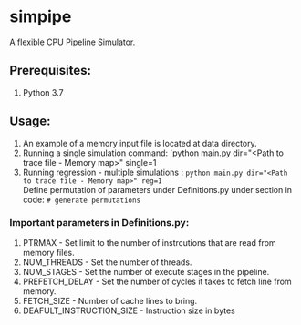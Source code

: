 # simpipe
A flexible CPU Pipeline Simulator. 


## Prerequisites:
1. Python 3.7

## Usage:

1. An example of a memory input file is located at data directory. 
2. Running a single simulation command: `python main.py dir="<Path to trace file - Memory map>" single=1
3. Running regression - multiple simulations : `python main.py dir="<Path to trace file - Memory map>" reg=1` <br>
   Define permutation of parameters under Definitions.py under section in code: `# generate permutations`
   
### Important parameters in Definitions.py:

1. PTRMAX - Set limit to the number of instrcutions that are read from memory files. 
2. NUM_THREADS - Set the number of threads.
3. NUM_STAGES - Set the number of execute stages in the pipeline. 
4. PREFETCH_DELAY - Set the number of cycles it takes to fetch line from memory. 
5. FETCH_SIZE - Number of cache lines to bring. 
6. DEAFULT_INSTRUCTION_SIZE - Instruction size in bytes 

